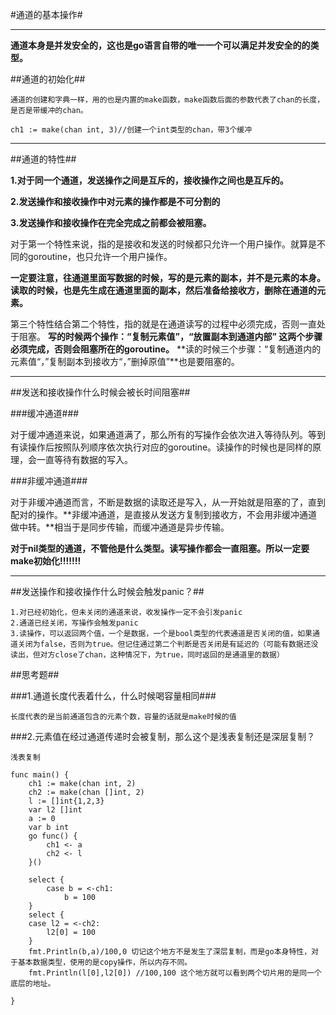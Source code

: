#通道的基本操作#

***

**通道本身是并发安全的，这也是go语言自带的唯一一个可以满足并发安全的的类型。**

##通道的初始化##

	通道的创建和字典一样，用的也是内置的make函数，make函数后面的参数代表了chan的长度，是否是带缓冲的chan。

	ch1 := make(chan int, 3)//创建一个int类型的chan，带3个缓冲
	
***

##通道的特性##


**1.对于同一个通道，发送操作之间是互斥的，接收操作之间也是互斥的。**

**2.发送操作和接收操作中对元素的操作都是不可分割的**

**3.发送操作和接收操作在完全完成之前都会被阻塞。**

对于第一个特性来说，指的是接收和发送的时候都只允许一个用户操作。就算是不同的goroutine，也只允许一个用户操作。

**一定要注意，往通道里面写数据的时候，写的是元素的副本，并不是元素的本身。读取的时候，也是先生成在通道里面的副本，然后准备给接收方，删除在通道的元素。**

第三个特性结合第二个特性，指的就是在通道读写的过程中必须完成，否则一直处于阻塞。
**写的时候两个操作：“复制元素值”，“放置副本到通道内部” 这两个步骤必须完成，否则会阻塞所在的goroutine。**
**读的时候三个步骤：“复制通道内的元素值“，”复制副本到接收方“，”删掉原值”**也是要阻塞的。

***
##发送和接收操作什么时候会被长时间阻塞##

###缓冲通道###

对于缓冲通道来说，如果通道满了，那么所有的写操作会依次进入等待队列。等到有读操作后按照队列顺序依次执行对应的goroutine。读操作的时候也是同样的原理，会一直等待有数据的写入。

###非缓冲通道###

对于非缓冲通道而言，不断是数据的读取还是写入，从一开始就是阻塞的了，直到配对的操作。**非缓冲通道，是直接从发送方复制到接收方，不会用非缓冲通道做中转。**相当于是同步传输，而缓冲通道是异步传输。



**对于nil类型的通道，不管他是什么类型。读写操作都会一直阻塞。所以一定要make初始化!!!!!!!** 

***
##发送操作和接收操作什么时候会触发panic？##

	1.对已经初始化，但未关闭的通道来说，收发操作一定不会引发panic
	2.通道已经关闭，写操作会触发panic
	3.读操作，可以返回两个值，一个是数据，一个是bool类型的代表通道是否关闭的值，如果通道关闭为false，否则为true。但记住通过第二个判断是否关闭是有延迟的（可能有数据还没读出，但对方close了chan，这种情况下，为true，同时返回的是通道里的数据）

##思考题##

###1.通道长度代表着什么，什么时候喝容量相同###

	长度代表的是当前通道包含的元素个数，容量的话就是make时候的值

###2.元素值在经过通道传递时会被复制，那么这个是浅表复制还是深层复制？

	浅表复制

	func main() {
		ch1 := make(chan int, 2)
		ch2 := make(chan []int, 2)
		l := []int{1,2,3}
		var l2 []int
		a := 0
		var b int
		go func() {
			ch1 <- a
			ch2 <- l
		}()
	
		select {
			case b = <-ch1:
				b = 100
		}
		select {
		case l2 = <-ch2:
			l2[0] = 100
		}
		fmt.Println(b,a)/100,0 切记这个地方不是发生了深层复制，而是go本身特性，对于基本数据类型，使用的是copy操作，所以内存不同。
		fmt.Println(l[0],l2[0]) //100,100 这个地方就可以看到两个切片用的是同一个底层的地址。
	
	}
	